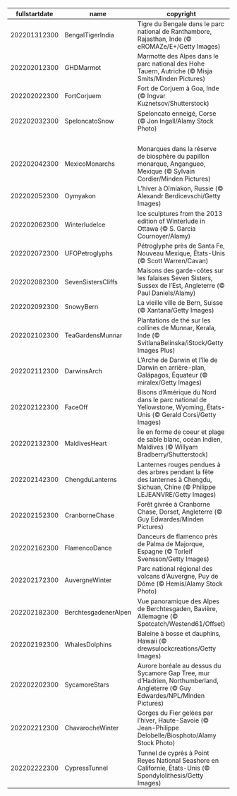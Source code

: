 |fullstartdate|name|copyright|title|image|
|--|--|--|--|--|
202201312300|BengalTigerIndia|Tigre du Bengale dans le parc national de Ranthambore, Rajasthan, Inde (© eROMAZe/E+/Getty Images)|Sa majesté le tigre|![](/fr-FR/2022/02/202201312300BengalTigerIndia.jpg)|
202202012300|GHDMarmot|Marmotte des Alpes dans le parc national des Hohe Tauern, Autriche (© Misja Smits/Minden Pictures)|Une marmotte chanceuse !|![](/fr-FR/2022/02/202202012300GHDMarmot.jpg)|
202202022300|FortCorjuem|Fort de Corjuem à Goa, Inde (© Ingvar Kuznetsov/Shutterstock)|Vestiges d’un autre temps|![](/fr-FR/2022/02/202202022300FortCorjuem.jpg)|
202202032300|SpeloncatoSnow|Speloncato enneigé, Corse (© Jon Ingall/Alamy Stock Photo)|Tout là-haut|![](/fr-FR/2022/02/202202032300SpeloncatoSnow.jpg)|
||||![](/fr-FR/2022/02/.jpg)|
202202042300|MexicoMonarchs|Monarques dans la réserve de biosphère du papillon monarque, Angangueo, Mexique (© Sylvain Cordier/Minden Pictures)|Papillonnez !|![](/fr-FR/2022/02/202202042300MexicoMonarchs.jpg)|
202202052300|Oymyakon|L’hiver à Oïmiakon, Russie (© Alexandr Berdicevschi/Getty Images)|Le vrai froid|![](/fr-FR/2022/02/202202052300Oymyakon.jpg)|
202202062300|WinterludeIce|Ice sculptures from the 2013 edition of Winterlude in Ottawa (© S. Garcia Cournoyer/Alamy)|Le Canada fête l’hiver|![](/fr-FR/2022/02/202202062300WinterludeIce.jpg)|
202202072300|UFOPetroglyphs|Pétroglyphe près de Santa Fe, Nouveau Mexique, États-Unis (© Scott Warren/Cavan)|Nous ne sommes pas seuls|![](/fr-FR/2022/02/202202072300UFOPetroglyphs.jpg)|
202202082300|SevenSistersCliffs|Maisons des garde-côtes sur les falaises Seven Sisters, Sussex de l’Est, Angleterre (© Paul Daniels/Alamy)|Sur une pente glissante|![](/fr-FR/2022/02/202202082300SevenSistersCliffs.jpg)|
202202092300|SnowyBern|La vieille ville de Bern, Suisse (© Xantana/Getty Images)|Ville bleue|![](/fr-FR/2022/02/202202092300SnowyBern.jpg)|
202202102300|TeaGardensMunnar|Plantations de thé sur les collines de Munnar, Kerala, Inde (© SvitlanaBelinska/iStock/Getty Images Plus)|Avec un nuage de lait|![](/fr-FR/2022/02/202202102300TeaGardensMunnar.jpg)|
202202112300|DarwinsArch|L’Arche de Darwin et l’île de Darwin en arrière-plan, Galápagos, Équateur (© miralex/Getty Images)|Allégorie de l’évolution|![](/fr-FR/2022/02/202202112300DarwinsArch.jpg)|
202202122300|FaceOff|Bisons d’Amérique du Nord dans le parc national de Yellowstone, Wyoming, États-Unis (© Gerald Corsi/Getty Images)|Conflit d’intérêts|![](/fr-FR/2022/02/202202122300FaceOff.jpg)|
202202132300|MaldivesHeart|Île en forme de coeur et plage de sable blanc, océan Indien, Maldives (© Willyam Bradberry/Shutterstock)|Le cœur des Maldives|![](/fr-FR/2022/02/202202132300MaldivesHeart.jpg)|
202202142300|ChengduLanterns|Lanternes rouges pendues à des arbres pendant la fête des lanternes à Chengdu, Sichuan, Chine (© Philippe LEJEANVRE/Getty Images)|La fête des lanternes|![](/fr-FR/2022/02/202202142300ChengduLanterns.jpg)|
202202152300|CranborneChase|Forêt givrée à Cranborne Chase, Dorset, Angleterre (© Guy Edwardes/Minden Pictures)|Le charme discret de la campagne anglaise|![](/fr-FR/2022/02/202202152300CranborneChase.jpg)|
202202162300|FlamencoDance|Danceurs de flamenco près de Palma de Majorque, Espagne (© Torleif Svensson/Getty Images)|Danser de tout son cœur|![](/fr-FR/2022/02/202202162300FlamencoDance.jpg)|
202202172300|AuvergneWinter|Parc national régional des volcans d'Auvergne, Puy de Dôme (© Hemis/Alamy Stock Photo)|L’hiver en Auvergne|![](/fr-FR/2022/02/202202172300AuvergneWinter.jpg)|
202202182300|BerchtesgadenerAlpen|Vue panoramique des Alpes de Berchtesgaden, Bavière, Allemagne (© Spotcatch/Westend61/Offset)|Beauté alpine|![](/fr-FR/2022/02/202202182300BerchtesgadenerAlpen.jpg)|
202202192300|WhalesDolphins|Baleine à bosse et dauphins, Hawaii (© drewsulockcreations/Getty Images)|À la gloire des baleines|![](/fr-FR/2022/02/202202192300WhalesDolphins.jpg)|
202202202300|SycamoreStars|Aurore boréale au dessus du Sycamore Gap Tree, mur d’Hadrien, Northumberland, Angleterre (© Guy Edwardes/NPL/Minden Pictures)|Solitaire dans la lumière|![](/fr-FR/2022/02/202202202300SycamoreStars.jpg)|
202202212300|ChavarocheWinter|Gorges du Fier gelées par l’hiver, Haute-Savoie  (© Jean-Philippe Delobelle/Biosphoto/Alamy Stock Photo)|Merveille de Haute-Savoie|![](/fr-FR/2022/02/202202212300ChavarocheWinter.jpg)|
202202222300|CypressTunnel|Tunnel de cyprès à Point Reyes National Seashore en Californie, États-Unis (© Spondylolithesis/Getty Images)|Promenons-nous…|![](/fr-FR/2022/02/202202222300CypressTunnel.jpg)|
